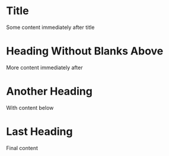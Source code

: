 

# Title

Some content immediately after title

#

# Heading Without Blanks Above

More content immediately after

#

#

# Another Heading

With content below

#

# Last Heading

Final content
